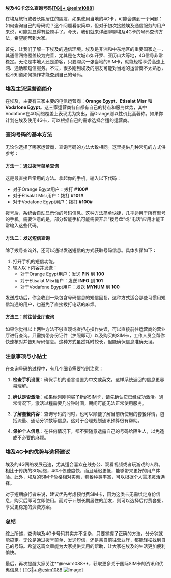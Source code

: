 **埃及4G卡怎么查询号码[[TG💪+ @esim1088](https://t.me/s/esim1088)]**

在埃及旅行或者长期居住的朋友，如果使用当地的4G卡，可能会遇到一个问题：如何查询自己的号码呢？这个问题看似简单，但对于初次接触埃及通信服务的用户来说，可能就显得有些棘手了。今天，我们就来详细聊聊埃及4G卡的号码查询方法，希望能帮到大家。

首先，让我们了解一下埃及的通信环境。埃及是非洲和中东地区的重要国家之一，其通信网络覆盖较为完善，尤其是在大城市如开罗、亚历山大等地，4G信号非常稳定。无论是本地人还是游客，只要购买一张当地的SIM卡，就能轻松享受高速上网、通话和短信服务。不过，很多刚到埃及的朋友可能对当地的运营商不太熟悉，也不知道如何操作才能查到自己的号码。

### 埃及主流运营商简介

在埃及，主要有三家主要的电信运营商：**Orange Egypt**、**Etisalat Misr** 和 **Vodafone Egypt**。这三家运营商各自都有自己的特点和服务优势，其中Vodafone在4G网络覆盖上表现尤为突出，而Orange则以性价比高著称。如果你计划在埃及使用4G卡，可以根据自己的需求选择合适的运营商。

### 查询号码的基本方法

无论你选择了哪家运营商，查询号码的方法大致相同。这里提供几种常见的方式供参考：

#### 方法一：通过拨号菜单查询

这是最直接且常用的方法。拿起你的手机，输入以下代码：

- 对于Orange Egypt用户：拨打 **#100#**
- 对于Etisalat Misr用户：拨打 **#101#**
- 对于Vodafone Egypt用户：拨打 **#100#**

拨号后，系统会自动显示你的号码信息。这种方法简单快捷，几乎适用于所有型号的手机。需要注意的是，部分智能手机可能需要开启“拨号盘”或“电话”应用才能正常输入这些代码。

#### 方法二：发送短信查询

除了拨号查询外，还可以通过发送短信的方式获取号码信息。具体步骤如下：

1. 打开手机的短信功能。
2. 输入以下内容并发送：
   - 对于Orange Egypt用户：发送 **PIN** 到 **100**
   - 对于Etisalat Misr用户：发送 **INFO** 到 **101**
   - 对于Vodafone Egypt用户：发送 **MYNUM** 到 **100**

发送成功后，你会收到一条包含号码信息的短信回复。这种方式适合那些习惯用短信沟通的用户，也避免了直接拨打电话的麻烦。

#### 方法三：前往营业厅查询

如果你觉得以上两种方法不够直观或者担心操作失误，可以直接前往运营商的营业厅进行查询。只需携带身份证件（护照即可）以及购买的SIM卡，工作人员会帮你快速核对并告知号码信息。这种方式虽然耗时较长，但能确保信息准确无误。

### 注意事项与小贴士

在查询号码的过程中，有几个细节需要特别注意：

1. **检查手机设置**：确保手机的语言设置为中文或英文，这样系统返回的信息更容易理解。
   
2. **确认是否激活**：如果你刚刚购买了新的SIM卡，请先确认它已经成功激活。通常情况下，激活过程需要几分钟时间，期间可能无法正常使用服务。

3. **了解套餐内容**：查询号码的同时，也可以顺便了解当前所使用的套餐详情，包括流量、通话分钟数等信息。这对于合理规划通讯预算很有帮助。

4. **保护个人信息**：在任何情况下，都不要随意透露自己的号码给陌生人，以免造成不必要的麻烦。

### 埃及4G卡的优势与选择建议

埃及的4G网络发展迅速，尤其适合喜欢在线办公、观看视频或者玩游戏的人群。相比于传统的3G网络，4G不仅速度快，而且延迟更低，能够带来更好的用户体验。此外，埃及的SIM卡价格相对实惠，套餐种类丰富，可以根据个人需求灵活选择。

对于短期旅行者来说，建议优先考虑预付费SIM卡，因为这类卡无需绑定身份信息，购买后即可立即使用。而对于计划长期居住的朋友，则可以选择后付费套餐，享受更稳定的资费方案。

### 总结

综上所述，查询埃及4G卡号码其实并不复杂，只要掌握了正确的方法，分分钟就能搞定。无论是通过拨号菜单、发送短信，还是亲自前往营业厅，都能轻松找到自己的号码。希望这篇文章能为大家提供实用的帮助，让大家在埃及的生活更加便利愉快。

最后，再次提醒大家关注**@esim1088**，获取更多关于国际SIM卡的资讯和优惠信息！[[TG💪+ @esim1088](https://t.me/s/esim1088) ![Image](https://i.postimg.cc/4NQfJmqS/Snipaste-2025-05-13-00-14-12.png)]